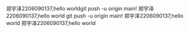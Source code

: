 郑宇泽2206090137,hello worldgit push -u origin main!
郑宇泽2206090137,hello world git push -u origin main!
郑宇泽2206090137,hello world
郑宇泽2206090137,hello world
